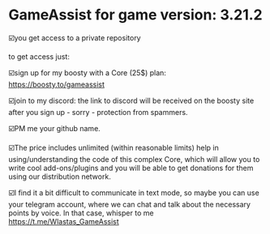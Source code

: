 # GameAssist for game version: 3.21.2

☑️you get access to a private repository

to get access just:

☑️sign up for my boosty with a Core (25$) plan: https://boosty.to/gameassist

☑️join to my discord: the link to discord will be received on the boosty site after you sign up - sorry - protection from spammers.

☑️PM me your github name.

☑️The price includes unlimited (within reasonable limits) help in using/understanding the code of this complex Core,
which will allow you to write cool add-ons/plugins and you will be able to get donations for them using our distribution network.

☑️I find it a bit difficult to communicate in text mode, so maybe you can use your telegram account, where we can chat and talk about the necessary points by voice. In that case, whisper to me  https://t.me/Wlastas_GameAssist

